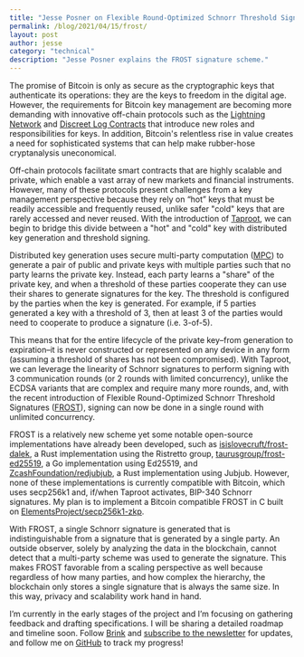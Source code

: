 ```yaml
---
title: "Jesse Posner on Flexible Round-Optimized Schnorr Threshold Signatures (FROST)"
permalink: /blog/2021/04/15/frost/
layout: post
author: jesse
category: "technical"
description: "Jesse Posner explains the FROST signature scheme."
---
```


The promise of Bitcoin is only as secure as the cryptographic keys that
authenticate its operations: they are the keys to freedom in the digital age.
However, the requirements for Bitcoin key management are becoming more demanding
with innovative off-chain protocols such as the [Lightning Network][ln] and
[Discreet Log Contracts][dlc] that introduce new roles and responsibilities for
keys. In addition, Bitcoin's relentless rise in value creates a need for
sophisticated systems that can help make rubber-hose cryptanalysis uneconomical.

Off-chain protocols facilitate smart contracts that are highly scalable and
private, which enable a vast array of new markets and financial instruments.
However, many of these protocols present challenges from a key management
perspective because they rely on “hot” keys that must be readily accessible and
frequently reused, unlike safer "cold" keys that are rarely accessed and never
reused. With the introduction of [Taproot][bip341], we can begin to bridge this
divide between a "hot" and "cold" key with distributed key generation and
threshold signing.

Distributed key generation uses secure multi-party computation ([MPC][mpc wiki])
to generate a pair of public and private keys with multiple parties such that no
party learns the private key. Instead, each party learns a "share" of the
private key, and when a threshold of these parties cooperate they can use their
shares to generate signatures for the key. The threshold is configured by the
parties when the key is generated. For example, if 5 parties generated a key
with a threshold of 3, then at least 3 of the parties would need to cooperate to
produce a signature (i.e. 3-of-5).

This means that for the entire lifecycle of the private key–from generation to
expiration–it is never constructed or represented on any device in any form
(assuming a threshold of shares has not been compromised). With Taproot, we can
leverage the linearity of Schnorr signatures to perform signing with 3
communication rounds (or 2 rounds with limited concurrency), unlike the ECDSA
variants that are complex and require many more rounds, and, with the recent
introduction of Flexible Round-Optimized Schnorr Threshold Signatures
([FROST][frost whitepaper]), signing can now be done in a single round with
unlimited concurrency.

FROST is a relatively new scheme yet some notable open-source implementations
have already been developed, such as [isislovecruft/frost-dalek][frost dalek github],
a Rust implementation using the Ristretto group,
[taurusgroup/frost-ed25519][frost ed25519 github], a Go
implementation using Ed25519, and [ZcashFoundation/redjubjub][redjubjub github], a Rust
implementation using Jubjub. However, none of these implementations is currently
compatible with Bitcoin, which uses secp256k1 and, if/when Taproot activates,
BIP-340 Schnorr signatures. My plan is to implement a Bitcoin compatible FROST
in C built on [ElementsProject/secp256k1-zkp][secp256k1-zkp github].

With FROST, a single Schnorr signature is generated that is indistinguishable
from a signature that is generated by a single party. An outside observer,
solely by analyzing the data in the blockchain, cannot detect that a multi-party
scheme was used to generate the signature. This makes FROST favorable from a
scaling perspective as well because regardless of how many parties, and how
complex the hierarchy, the blockchain only stores a single signature that is
always the same size. In this way, privacy and scalability work hand in hand.

I’m currently in the early stages of the project and I’m focusing on gathering
feedback and drafting specifications. I will be sharing a detailed roadmap and
timeline soon. Follow [Brink][brink twitter] and [subscribe to the
newsletter][brink newsletter signup] for updates, and follow me on
[GitHub][jesse github] to track my progress!

[ln]: https://lightning.network
[dlc]: https://github.com/discreetlogcontracts/dlcspecs/blob/master/Introduction.md
[bip341]: https://github.com/bitcoin/bips/blob/master/bip-0341.mediawiki
[mpc wiki]: https://en.wikipedia.org/wiki/Secure_multi-party_computation
[frost whitepaper]: https://crysp.uwaterloo.ca/software/frost/
[frost dalek github]: https://github.com/isislovecruft/frost-dalek
[frost ed25519 github]: https://github.com/taurusgroup/frost-ed25519
[redjubjub github]: https://github.com/ZcashFoundation/redjubjub/blob/main/src/frost.rs
[secp256k1-zkp github]: https://github.com/ElementsProject/secp256k1-zkp
[brink twitter]: https://twitter.com/bitcoinbrink
[brink newsletter signup]: https://dev.us7.list-manage.com/subscribe/post?u=51fa227f2f3d1d13916156e4f&id=d139d52c54
[jesse github]: https://github.com/jesseposner